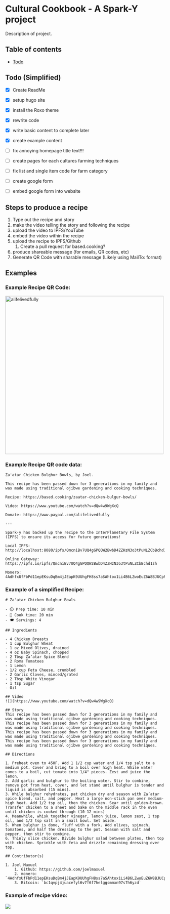# Cultural Cookbook - A Spark-Y project
Description of project.

## Table of contents
- [Todo](#Todo)

## Todo (Simplified)
- [x] Create ReadMe
- [x] setup hugo site
- [x] install the Roxo theme
- [x] rewrite code
- [x] write basic content to complete later
- [x] create example content
- [ ] fix annoying homepage title text!!!
- [ ] create pages for each cultures farming techniques
- [ ] fix list and single item code for farm category
- [ ] create google form
- [ ] embed google form into website


## Steps to produce a recipe
1. Type out the recipe and story
2. make the video telling the story and following the recipe
3. upload the video to IPFS/YouTube
4. embed the video within the recipe
5. upload the recipe to IPFS/Github
	1. Create a pull request for based.cooking?
6. produce shareable message (for emails, QR codes, etc)
7. Generate QR Code with sharable message (Likely using MailTo: format)

## Examples

### Example Recipe QR Code:
<img align="center" src="Docs/QR-Example.png" alt="alifelivedfully" height="500" width="500" />

### Example Recipe QR code data:
```
Za'atar Chicken Bulghur Bowls, by Joel.

This recipe has been passed down for 3 generations in my family and was made using traditional ojibwe gardening and cooking techniques.

Recipe: https://based.cooking/zaatar-chicken-bulgur-bowls/

Video: https://www.youtube.com/watch?v=dQw4w9WgXcQ

Donate: https://www.paypal.com/alifelivedfully

---

Spark-y has backed up the recipe to the InterPlanetary File System (IPFS) to ensure its access for future generations!

Local IPFS: 
http://localhost:8080/ipfs/QmcniBv7UQ4gGPQQW2BwbD4ZZHzN3o3tPuNLZCbBchd1zh

Online Gateway: 
https://ipfs.io/ipfs/QmcniBv7UQ4gGPQQW2BwbD4ZZHzN3o3tPuNLZCbBchd1zh

Monero:
4AdhfxUfFbPd11epEKsuDqBm4jJEapK9UUhgFH8ss7aSAhtox1Li4B6LZwoEuZ6W8BJUCpRynUXFCWcDUzKUd7Cr99kk4tM
```

### Example of a simplified Recipe: 
```
# Za'atar Chicken Bulghur Bowls

- ⏲️ Prep time: 10 min
- 🍳 Cook time: 20 min
- 🍽️ Servings: 4

## Ingredients

- 4 Chicken Breasts
- 1 cup Bulghur Wheat
- 1 oz Mixed Olives, drained
- 4 oz Baby Spinach, chopped
- 2 Tbsp Za’atar Spice Blend
- 2 Roma Tomatoes
- 1 Lemon
- 1/2 cup Feta Cheese, crumbled
- 2 Garlic Cloves, minced/grated
- 2 Tbsp White Vinegar
- 1 tsp Sugar
- Oil

## Video
![](https://www.youtube.com/watch?v=dQw4w9WgXcQ)

## Story
This recipe has been passed down for 3 generations in my family and was made using traditional ojibwe gardening and cooking techniques. This recipe has been passed down for 3 generations in my family and was made using traditional ojibwe gardening and cooking techniques. This recipe has been passed down for 3 generations in my family and was made using traditional ojibwe gardening and cooking techniques. This recipe has been passed down for 3 generations in my family and was made using traditional ojibwe gardening and cooking techniques.

## Directions

1. Preheat oven to 450F. Add 1 1/2 cup water and 1/4 tsp salt to a medium pot. Cover and bring to a boil over high heat. While water comes to a boil, cut tomato into 1/4" pieces. Zest and juice the lemon.
2. Add garlic and bulghur to the boiling water. Stir to combine, remove pot from heat, cover, and let stand until bulghur is tender and liquid is absorbed (15 mins).
3. While bulghur rehydrates, pat chicken dry and season with Za’atar spice blend, salt, and pepper. Heat a large non-stick pan over medium-high heat. Add 1/2 tsp oil, then the chicken. Sear until golden-brown. Transfer chicken to a sheet and bake on the middle rack in the oven until chicken is cooked through (10-12 mins)
4. Meanwhile, whisk together vinegar, lemon juice, lemon zest, 1 tsp oil, and 1/2 tsp salt in a small bowl. Set aside.
5. When bulghur is done, fluff with a fork. Add olives, spinach, tomatoes, and half the dressing to the pot. Season with salt and pepper, then stir to combine.
6. Thinly slice chicken. Divide bulghur salad between plates, then top with chicken. Sprinkle with feta and drizzle remaining dressing over top.

## Contributor(s)

1. Joel Maxuel
	1. Github: https://github.com/joelmaxuel
	2. monero: `4AdhfxUfFbPd11epEKsuDqBm4jJEapK9UUhgFH8ss7aSAhtox1Li4B6LZwoEuZ6W8BJUCpRynUXFCWcDUzKUd7Cr99kk4tM`
	3. Bitcoin: `bc1qvpj4juacefyl6v7f6f7helggsmmxn97s7h6yzd`
```

### Example of recipe video:
![](https://www.youtube.com/watch?v=dQw4w9WgXcQ)
